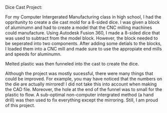 Dice Cast Project: 

For my Computer Intergerated Manufacturing class in high school, I had the oppritunity to create a die cast mold for a 8-sided dice. I was given a block of aluminumn and had to create a model that the CNC milling machines could manufacture. Using Autodesk Fusion 360, I made a 8-sided dice that was used to subtract from the model block. However, the block needed to be seperated into two components. After adding some detials to the blocks, I loaded them into a CNC mill and made sure to use the appropiate end mills and speeds for aluminumn.

Melted plastic was then funneled into the cast to create the dice. 

Although the project was mostly sucessful, there were many things that could be improved. For example, you may have noticed that the numbers on the die are actually mirrored! I did not take this into account when making the CAD file. Moreover, the hole at the end of the funnel was to small for the plastic to flow. A sub-optimal non-computer intergrated method (a hand drill) was then used to fix everything except the mirroring. Still, I am proud of this project.
